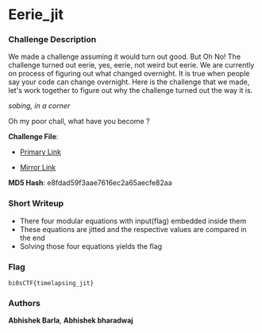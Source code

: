 # Eerie_jit

### Challenge Description

We made a challenge assuming it would turn out good. But Oh No! The challenge turned out eerie, yes, eerie, not weird but eerie. We are currently on process of figuring out what changed overnight. It is true when people say your code can change overnight. Here is the challenge that we made, let's work together to figure out why the challenge turned out the way it is.

*sobing, in a corner* 

Oh my poor chall, what have you become ?

**Challenge File**:

+ [Primary Link](https://drive.google.com/file/d/1Z-pDpe58x8MP_c5TScSXWG9D2dv-6V2f/view?usp=drivesdk)

+ [Mirror Link](https://gitlab.com/teambi0s/bi0sctf/2022/rev/eerie_jit/-/blob/main/Handout/chall)



**MD5 Hash**: e8fdad59f3aae7616ec2a65aecfe82aa

### Short Writeup

+ There four modular equations with input(flag) embedded inside them 
+ These equations are jitted and the respective values are compared in the end
+ Solving those four equations yields the flag

### Flag

`bi0sCTF{timelapsing_jit}`

### Authors

**Abhishek Barla**, **Abhishek bharadwaj**
